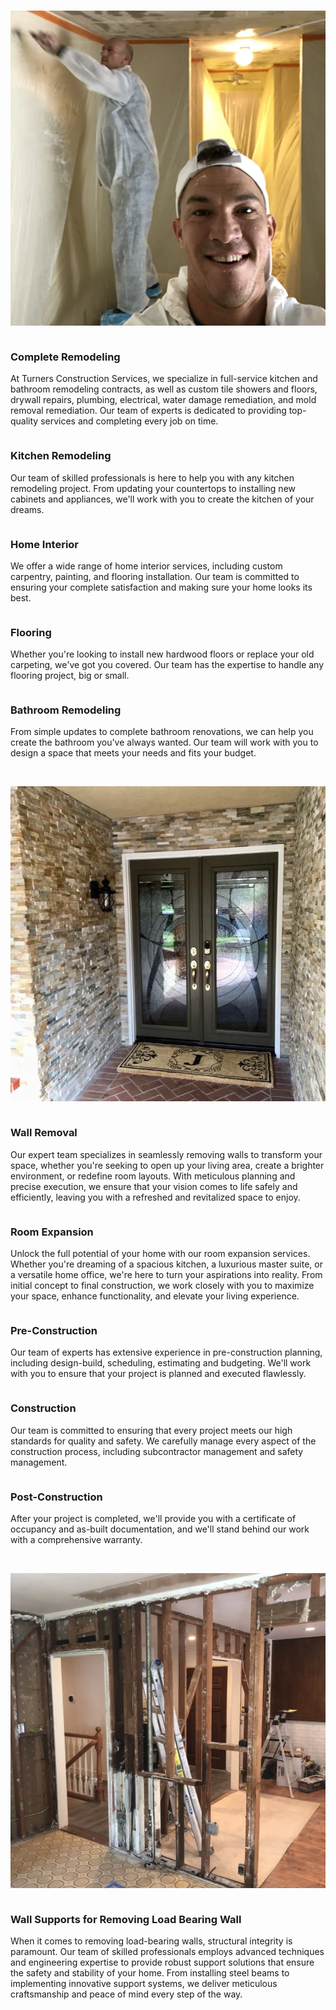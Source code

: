 <!-- pagetitle:Our Services -->
<!-- pagelayout:page -->
<!-- pagedate: -->
<!-- pagethumbnail:images/heroimage.webp -->
<!-- pageexcerpt: -->
<!-- pagekeywords: -->
<!-- pageauthor: -->
<!-- pagetype:website -->

<div class="row">
<div class="column textalign-left flex-basis-600">
</br>

![Remodel](pages/images/services/ourservices1.webp)

</div>
<div class="column textalign-left flex-basis-600">

### Complete Remodeling

At Turners Construction Services, we specialize in full-service kitchen and bathroom remodeling contracts, as well as custom tile showers and floors, drywall repairs, plumbing, electrical, water damage remediation, and mold removal remediation. Our team of experts is dedicated to providing top-quality services and completing every job on time.

</div>
<div class="column textalign-left flex-basis-600">

### Kitchen Remodeling

Our team of skilled professionals is here to help you with any kitchen remodeling project. From updating your countertops to installing new cabinets and appliances, we'll work with you to create the kitchen of your dreams.

</div>
<div class="column textalign-left flex-basis-600">

### Home Interior

We offer a wide range of home interior services, including custom carpentry, painting, and flooring installation. Our team is committed to ensuring your complete satisfaction and making sure your home looks its best.

</div>
<div class="column textalign-left flex-basis-600">

### Flooring

Whether you're looking to install new hardwood floors or replace your old carpeting, we've got you covered. Our team has the expertise to handle any flooring project, big or small.

</div>
<div class="column textalign-left flex-basis-600">

### Bathroom Remodeling

From simple updates to complete bathroom renovations, we can help you create the bathroom you've always wanted. Our team will work with you to design a space that meets your needs and fits your budget.

</div>
<div class="column textalign-left flex-basis-600">
</br>

![Remodel](pages/images/services/ourservices2.webp)

</div>
<div class="column textalign-left flex-basis-600">

### Wall Removal

Our expert team specializes in seamlessly removing walls to transform your space, whether you're seeking to open up your living area, create a brighter environment, or redefine room layouts. With meticulous planning and precise execution, we ensure that your vision comes to life safely and efficiently, leaving you with a refreshed and revitalized space to enjoy.

</div>
<div class="column textalign-left flex-basis-600">

### Room Expansion

Unlock the full potential of your home with our room expansion services. Whether you're dreaming of a spacious kitchen, a luxurious master suite, or a versatile home office, we're here to turn your aspirations into reality. From initial concept to final construction, we work closely with you to maximize your space, enhance functionality, and elevate your living experience.

</div>
<div class="column textalign-left flex-basis-600">

### Pre-Construction

Our team of experts has extensive experience in pre-construction planning, including design-build, scheduling, estimating and budgeting. We'll work with you to ensure that your project is planned and executed flawlessly.

</div>
<div class="column textalign-left flex-basis-600">

### Construction

Our team is committed to ensuring that every project meets our high standards for quality and safety. We carefully manage every aspect of the construction process, including subcontractor management and safety management.
</div>
<div class="column textalign-left flex-basis-600">

### Post-Construction

After your project is completed, we'll provide you with a certificate of occupancy and as-built documentation, and we'll stand behind our work with a comprehensive warranty.

</div>
<div class="column textalign-left flex-basis-600">
</br>

![Wall Removal](pages/images/services/ourservices3.webp)

</div>
<div class="column textalign-left flex-basis-600">

### Wall Supports for Removing Load Bearing Wall

When it comes to removing load-bearing walls, structural integrity is paramount. Our team of skilled professionals employs advanced techniques and engineering expertise to provide robust support solutions that ensure the safety and stability of your home. From installing steel beams to implementing innovative support systems, we deliver meticulous craftsmanship and peace of mind every step of the way.

</div>


</div>